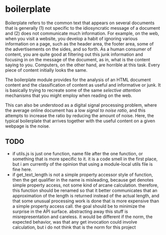 # boilerplate
Boilerplate refers to the common text that appears on several documents that is generally (1) not specific to the idiosyncratic message of a document and (2) does not communicate much information. For example, on the web, when you visit a website, you develop a habit of ignoring various information on a page, such as the header area, the footer area, some of the advertisements on the sides, and so forth. As a human consumer of content, you are quite good at filtering out this junk information and focusing in on the message of the document, as in, what is the content saying to you. Computers, on the other hand, are horrible at this task. Every piece of content initially looks the same.

The boilerplate module provides for the analysis of an HTML document content and the classification of content as useful and informative or junk. It is basically trying to recreate some of the same *selective attention* mechanisms that you might employ when reading on the web.

This can also be understood as a digital signal processing problem, where the average online document has a low *signal to noise ratio*, and this attempts to increase the ratio by reducing the amount of noise. Here, the typical boilerplate that arrives together with the useful content on a given webpage is the noise.

## TODO
* if utils.js is just one function, name file after the one function, or something that is more specific to it. it is a code smell in the first place, but i am currently of the opinion that using a module-local utils file is fine here.
* if get_text_length is not a simple property accessor style of function, then the get qualifier in the name is misleading, because get denotes simple property access, not some kind of arcane calculation. therefore, this function should be renamed so that it better communicates that an approximation of the length is returned instead of the actual length, and that some unusual processing work is done that is more expensive than a simple property access call. the goal should be to minimize the surprise in the API surface. abstracting away this stuff is misrepresentation and careless. it would be different if the norm, the expected behavior, was that any get invocation could involve calculation, but i do not think that is the norm for this project
